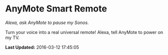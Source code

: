# AnyMote Smart Remote
*Alexa, ask AnyMote to pause my Sonos.*

Turn your voice into a real universal remote! Alexa, tell AnyMote to power on my TV.

**Last Updated:** 2016-03-12 17:45:05